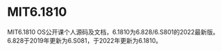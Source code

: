 # MIT6.1810
MIT6.1810 OS公开课个人源码及文档，6.1810为6.828/6.S801的2022最新版。6.828于2019年更新为6.S081，于2022年更新为6.1810。
